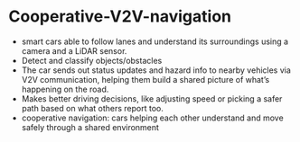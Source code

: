 # Cooperative-V2V-navigation

* smart cars able to follow lanes and understand its surroundings using a camera and a 
LiDAR sensor.
* Detect and classify objects/obstacles 
* The car sends out status updates and hazard info to nearby vehicles via V2V communication, 
helping them build a shared picture of what’s happening on the road.
* Makes better driving decisions, like adjusting speed or picking a safer path based on what 
others report too.
* cooperative navigation: cars helping each other understand and move safely through a shared 
environment

